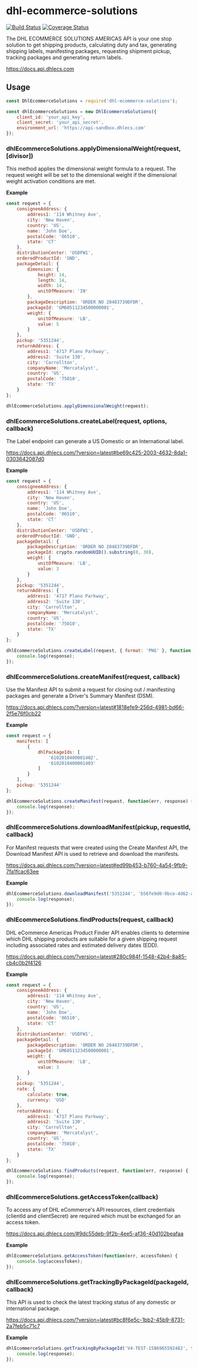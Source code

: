 # dhl-ecommerce-solutions

[![Build Status](https://github.com/mediocre/dhl-ecommerce-solutions/workflows/build/badge.svg?branch=main)](https://github.com/mediocre/dhl-ecommerce-solutions/actions?query=workflow%3Abuild+branch%3Amain)
[![Coverage Status](https://coveralls.io/repos/github/mediocre/dhl-ecommerce-solutions/badge.svg?branch=main)](https://coveralls.io/github/mediocre/dhl-ecommerce-solutions?branch=main)

The DHL ECOMMERCE SOLUTIONS AMERICAS API is your one stop solution to get shipping products, calculating duty and tax, generating shipping labels, manifesting packages, requesting shipment pickup, tracking packages and generating return labels.

https://docs.api.dhlecs.com

## Usage

```javascript
const DhlEcommerceSolutions = require('dhl-ecommerce-solutions');

const dhlEcommerceSolutions = new DhlEcommerceSolutions({
    client_id: 'your_api_key',
    client_secret: 'your_api_secret',
    environment_url: 'https://api-sandbox.dhlecs.com'
});
```

### dhlEcommerceSolutions.applyDimensionalWeight(request, [divisor])

This method applies the dimensional weight formula to a request. The request weight will be set to the dimensional weight if the dimensional weight activation conditions are met.

**Example**

```javascript
const request = {
    consigneeAddress: {
        address1: '114 Whitney Ave',
        city: 'New Haven',
        country: 'US',
        name: 'John Doe',
        postalCode: '06510',
        state: 'CT'
    },
    distributionCenter: 'USDFW1',
    orderedProductId: 'GND',
    packageDetail: {
        dimension: {
            height: 14,
            length: 14,
            width: 14,
            unitOfMeasure: 'IN'
        },
        packageDescription: 'ORDER NO 20483739DFDR',
        packageId: 'GM60511234500000001',
        weight: {
            unitOfMeasure: 'LB',
            value: 5
        }
    },
    pickup: '5351244',
    returnAddress: {
        address1: '4717 Plano Parkway',
        address2: 'Suite 130',
        city: 'Carrollton',
        companyName: 'Mercatalyst',
        country: 'US',
        postalCode: '75010',
        state: 'TX'
    }
};

dhlEcommerceSolutions.applyDimensionalWeight(request);
```

### dhlEcommerceSolutions.createLabel(request, options, callback)

The Label endpoint can generate a US Domestic or an International label.

https://docs.api.dhlecs.com/?version=latest#be69c425-2003-4632-8da1-0303642087d0

**Example**

```javascript
const request = {
    consigneeAddress: {
        address1: '114 Whitney Ave',
        city: 'New Haven',
        country: 'US',
        name: 'John Doe',
        postalCode: '06510',
        state: 'CT'
    },
    distributionCenter: 'USDFW1',
    orderedProductId: 'GND',
    packageDetail: {
        packageDescription: 'ORDER NO 20483739DFDR',
        packageId: crypto.randomUUID().substring(0, 30),
        weight: {
            unitOfMeasure: 'LB',
            value: 3
        }
    },
    pickup: '5351244',
    returnAddress: {
        address1: '4717 Plano Parkway',
        address2: 'Suite 130',
        city: 'Carrollton',
        companyName: 'Mercatalyst',
        country: 'US',
        postalCode: '75010',
        state: 'TX'
    }
};

dhlEcommerceSolutions.createLabel(request, { format: 'PNG' }, function(err, response) {
    console.log(response);
});
```

### dhlEcommerceSolutions.createManifest(request, callback)

Use the Manifest API to submit a request for closing out / manifesting packages and generate a Driver's Summary Manifest (DSM).

https://docs.api.dhlecs.com/?version=latest#1818efe9-256d-4981-bd66-2f5e76f0cb22

**Example**

```javascript
const request = {
    manifests: [
        {
            dhlPackageIds: [
                '6102010400001402',
                '6102010400001403'
            ]
        }
    ],
    pickup: '5351244'
};

dhlEcommerceSolutions.createManifest(request, function(err, response) {
    console.log(response);
});
```

### dhlEcommerceSolutions.downloadManifest(pickup, requestId, callback)

For Manifest requests that were created using the Create Manifest API, the Download Manifest API is used to retrieve and download the manifests.

https://docs.api.dhlecs.com/?version=latest#ed99b453-b760-4a54-9fb9-7fa1fcac63ee

**Example**

```javascript
dhlEcommerceSolutions.downloadManifest('5351244', 'b56fe9d0-9bce-4d62-a11f-f8f8635f985a', function(err, response) {
    console.log(response);
});
```

### dhlEcommerceSolutions.findProducts(request, callback)

DHL eCommerce Americas Product Finder API enables clients to determine which DHL shipping products are suitable for a given shipping request including associated rates and estimated delivery dates (EDD).

https://docs.api.dhlecs.com/?version=latest#280c984f-1548-42b4-8a85-cb4c0b2f4126

**Example**

```javascript
const request = {
    consigneeAddress: {
        address1: '114 Whitney Ave',
        city: 'New Haven',
        country: 'US',
        name: 'John Doe',
        postalCode: '06510',
        state: 'CT'
    },
    distributionCenter: 'USDFW1',
    packageDetail: {
        packageDescription: 'ORDER NO 20483739DFDR',
        packageId: 'GM60511234500000001',
        weight: {
            unitOfMeasure: 'LB',
            value: 3
        }
    },
    pickup: '5351244',
    rate: {
        calculate: true,
        currency: 'USD'
    },
    returnAddress: {
        address1: '4717 Plano Parkway',
        address2: 'Suite 130',
        city: 'Carrollton',
        companyName: 'Mercatalyst',
        country: 'US',
        postalCode: '75010',
        state: 'TX'
    }
};

dhlEcommerceSolutions.findProducts(request, function(err, response) {
    console.log(response);
});
```

### dhlEcommerceSolutions.getAccessToken(callback)

To access any of DHL eCommerce's API resources, client credentials (clientId and clientSecret) are required which must be exchanged for an access token.

https://docs.api.dhlecs.com/#9dc55deb-9f2b-4ee5-af36-40d102beafaa

**Example**

```javascript
dhlEcommerceSolutions.getAccessToken(function(err, accessToken) {
    console.log(accessToken);
});
```

### dhlEcommerceSolutions.getTrackingByPackageId(packageId, callback)

This API is used to check the latest tracking status of any domestic or international package.

https://docs.api.dhlecs.com/?version=latest#bc8f6e5c-1bb2-45b9-8731-2a7feb5c71c7

**Example**

```javascript
dhlEcommerceSolutions.getTrackingByPackageId('V4-TEST-1586965592482', function(err, response) {
    console.log(response);
});
```